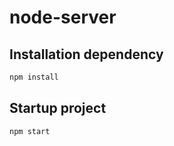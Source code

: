 # node-server

## Installation dependency
```sh
npm install
```
## Startup project
```sh
npm start
```